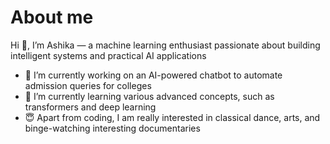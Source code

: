 # About me


Hi 👋, I’m Ashika — a machine learning enthusiast passionate about building intelligent systems and practical AI applications

- 🔭 I’m currently working on an AI-powered chatbot to automate admission queries for colleges
- 🌱 I’m currently learning various advanced concepts, such as transformers and deep learning
- 😇 Apart from coding, I am really interested in classical dance, arts, and binge-watching interesting documentaries
